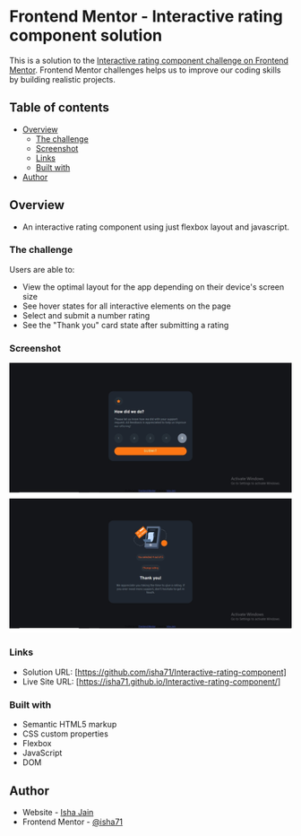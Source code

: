 # Frontend Mentor - Interactive rating component solution

This is a solution to the [Interactive rating component challenge on Frontend Mentor](https://www.frontendmentor.io/challenges/interactive-rating-component-koxpeBUmI). Frontend Mentor challenges helps us to improve our coding skills by building realistic projects. 

## Table of contents

- [Overview](#overview)
  - [The challenge](#the-challenge)
  - [Screenshot](#screenshot)
  - [Links](#links)
  - [Built with](#built-with)
- [Author](#author)

## Overview
  - An interactive rating component using just flexbox layout and javascript.

### The challenge

Users are able to:

- View the optimal layout for the app depending on their device's screen size
- See hover states for all interactive elements on the page
- Select and submit a number rating
- See the "Thank you" card state after submitting a rating

### Screenshot

![](./screenshots/home-page.jpg)
![](./screenshots/rating-page.jpg)

### Links

- Solution URL: [https://github.com/isha71/Interactive-rating-component]
- Live Site URL: [https://isha71.github.io/Interactive-rating-component/]

### Built with

- Semantic HTML5 markup
- CSS custom properties
- Flexbox
- JavaScript 
- DOM

## Author

- Website - [Isha Jain](https://isha71.github.io/Personal-site/)
- Frontend Mentor - [@isha71](https://www.frontendmentor.io/profile/isha71)
